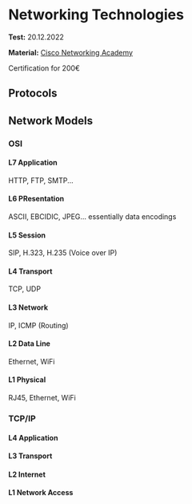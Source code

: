 # Networking Technologies
**Test:** 20.12.2022

**Material:** [Cisco Networking Academy](https://www.netacad.com/courses/networking) 

Certification for 200€

## Protocols

## Network Models

### OSI
#### L7 Application
HTTP, FTP, SMTP...
#### L6 PResentation
ASCII, EBCIDIC, JPEG... essentially data encodings
#### L5 Session
SIP, H.323, H.235 (Voice over IP)
#### L4 Transport
TCP, UDP
#### L3 Network
IP, ICMP (Routing)
#### L2 Data Line
Ethernet, WiFi
#### L1 Physical
RJ45, Ethernet, WiFi

### TCP/IP
#### L4 Application
#### L3 Transport
#### L2 Internet
#### L1 Network Access